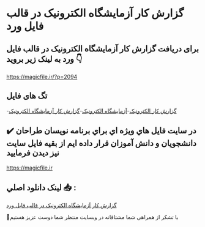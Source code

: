 # گزارش کار آزمایشگاه الکترونیک در قالب فایل ورد

## برای دریافت گزارش کار آزمایشگاه الکترونیک در قالب فایل ورد به لینک زیر بروید 👇

https://magicfile.ir/?p=2094

## تگ های فایل

-[گزارش کار الکترونیک](https://magicfile.ir/product/%d8%af%d8%a7%d9%86%d9%84%d9%88%d8%af-%da%af%d8%b2%d8%a7%d8%b1%d8%b4-%da%a9%d8%a7%d8%b1-%d8%a2%d8%b2%d9%85%d8%a7%db%8c%d8%b4%da%af%d8%a7%d9%87-%d8%a7%d9%84%da%a9%d8%aa%d8%b1%d9%88%d9%86%db%8c%da%a9/)-[آزمایشگاه الکترونیک](https://magicfile.ir/product/%d8%af%d8%a7%d9%86%d9%84%d9%88%d8%af-%da%af%d8%b2%d8%a7%d8%b1%d8%b4-%da%a9%d8%a7%d8%b1-%d8%a2%d8%b2%d9%85%d8%a7%db%8c%d8%b4%da%af%d8%a7%d9%87-%d8%a7%d9%84%da%a9%d8%aa%d8%b1%d9%88%d9%86%db%8c%da%a9/)-[گزارش کار آزمایشگاه الکترونیک](https://magicfile.ir/product/%d8%af%d8%a7%d9%86%d9%84%d9%88%d8%af-%da%af%d8%b2%d8%a7%d8%b1%d8%b4-%da%a9%d8%a7%d8%b1-%d8%a2%d8%b2%d9%85%d8%a7%db%8c%d8%b4%da%af%d8%a7%d9%87-%d8%a7%d9%84%da%a9%d8%aa%d8%b1%d9%88%d9%86%db%8c%da%a9/)

## ✔️ در سايت فايل هاي ويژه اي براي برنامه نويسان طراحان دانشجويان و دانش آموزان قرار داده ايم از بقيه فايل سايت نيز ديدن فرماييد

https://magicfile.ir


## لينک دانلود اصلي 📥 :

[گزارش کار آزمایشگاه الکترونیک در قالب فایل ورد](https://magicfile.ir/product/%d8%af%d8%a7%d9%86%d9%84%d9%88%d8%af-%da%af%d8%b2%d8%a7%d8%b1%d8%b4-%da%a9%d8%a7%d8%b1-%d8%a2%d8%b2%d9%85%d8%a7%db%8c%d8%b4%da%af%d8%a7%d9%87-%d8%a7%d9%84%da%a9%d8%aa%d8%b1%d9%88%d9%86%db%8c%da%a9/) 


🙏با تشکر از همراهي شما مشتاقانه در وبسایت منتظر شما دوست عزیز هستیم

